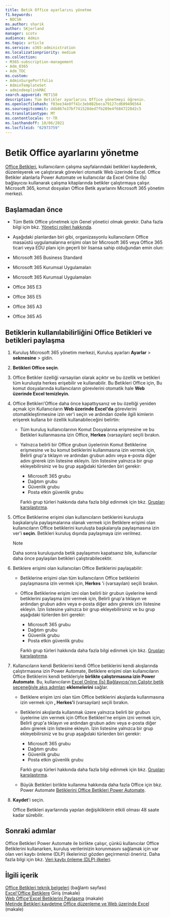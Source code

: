 ```yaml
---
title: Betik Office ayarlarını yönetme
f1.keywords:
- NOCSH
ms.author: sharik
author: SKjerland
manager: scotv
audience: Admin
ms.topic: article
ms.service: o365-administration
ms.localizationpriority: medium
ms.collection:
- M365-subscription-management
- Adm_O365
- Adm_TOC
ms.custom:
- AdminSurgePortfolio
- AdminTemplateSet
- admindeeplinkMAC
search.appverid: MET150
description: Tüm Betikler ayarlarını Office yönetmeyi öğrenin.
ms.openlocfilehash: f03ee34e0ff41c3eb082beca79127cd609496564
ms.sourcegitcommit: d4b867e37bf741528ded7fb289e4f6847228d2c5
ms.translationtype: MT
ms.contentlocale: tr-TR
ms.lasthandoff: 10/06/2021
ms.locfileid: "62973759"
---
```

# <a name="manage-office-scripts-settings"></a>Betik Office ayarlarını yönetme

[Office Betikleri](/office/dev/scripts), kullanıcıların çalışma sayfalarındaki betikleri kaydederek, düzenleyerek ve çalıştırarak görevleri otomatik Web üzerinde Excel. Office Betikler alanlarla Power Automate ve kullanıcılar da Excel Online (İş) bağlayıcısı kullanarak çalışma kitaplarında betikler çalıştırmaya çalışır. Microsoft 365, komut dosyaları Office Betik ayarlarını Microsoft 365 yönetim merkezi.

## <a name="before-you-begin"></a>Başlamadan önce

- Tüm Betik Office yönetmek için Genel yönetici olmak gerekir. Daha fazla bilgi için bkz. [Yönetici rolleri hakkında](../add-users/about-admin-roles.md).

- Aşağıdaki planlardan biri gibi, organizasyonlu kullanıcıların Office masaüstü uygulamalarına erişimi olan bir Microsoft 365 veya Office 365 ticari veya EDU planı için geçerli bir lisansa sahip olduğundan emin olun:

- Microsoft 365 Business Standard
- Microsoft 365 Kurumsal Uygulamaları
- Microsoft 365 Kurumsal Uygulamaları
- Office 365 E3
- Office 365 E5
- Office 365 A3
- Office 365 A5

## <a name="manage-availability-of-office-scripts-and-sharing-of-scripts"></a>Betiklerin kullanılabilirliğini Office Betikleri ve betikleri paylaşma

1. Kuruluş Microsoft 365 yönetim merkezi, Kuruluş ayarları **Ayarlar** \> **sekmesine** \> gidin.**[](https://go.microsoft.com/fwlink/p/?linkid=2053743)**

2. **Betikleri Office seçin**.

3. Office Betikler özelliği varsayılan olarak açıktır ve bu özellik ve betikleri tüm kuruluşta herkes erişebilir ve kullanabilir. Bu Betikleri Office için, Bu komut dosyalarında kullanıcıların görevlerini otomatik hale **Web üzerinde Excel temizleyin.**

4. Office Betikleri'Office daha önce kapattıysanız ve bu özelliği yeniden açmak için Kullanıcıların **Web üzerinde Excel'da** görevlerini otomatikleştirmesine izin ver'i seçin ve ardından özelle ilgili kimlerin erişerek kullana bir özellik kullanabileceğini belirtin:

    - Tüm kuruluş kullanıcılarının Komut Dosyalarına erişmesine ve bu Betikleri kullanmasına izin Office, **Herkes** (varsayılan) seçili bırakın.

    - Yalnızca belirli bir Office grubun üyelerinin Komut Betiklerine erişmesine ve bu komut betiklerini kullanmasına izin vermek için, Belirli grup'a tıklayın ve ardından grubun adını veya e-posta diğer adını girerek izin listesine ekleyin. İzin listesine yalnızca bir grup ekleyebilirsiniz ve bu grup aşağıdaki türlerden biri gerekir:
        - Microsoft 365 grubu
        - Dağıtım grubu
        - Güvenlik grubu
        - Posta etkin güvenlik grubu

        Farklı grup türleri hakkında daha fazla bilgi edinmek için bkz. [Grupları karşılaştırma](../create-groups/compare-groups.md).

5. Office Betiklerine erişimi olan kullanıcıların betiklerini kuruluşta başkalarıyla paylaşmalarına olanak vermek için Betiklere erişimi olan kullanıcıların Office betiklerini kuruluşta başkalarıyla paylaşmasına izin ver'i **seçin**. Betikleri kuruluş dışında paylaşmaya izin verilmez.

    > [!NOTE]
    > Daha sonra kuruluşunda betik paylaşımını kapatsanız bile, kullanıcılar daha önce paylaşılan betikleri çalıştırabilecektir.

6. Betiklere erişimi olan kullanıcıları Office Betiklerini paylaşabilir:

    - Betiklerine erişimi olan tüm kullanıcıların Office betiklerini paylaşmasına izin vermek için, **Herkes** 'i (varsayılan) seçili bırakın.

    - Office Betiklerine erişim izni olan belirli bir grubun üyelerine kendi betiklerini paylaşma izni vermek için, Belirli grup'a tıklayın ve ardından grubun adını veya e-posta diğer adını girerek izin listesine ekleyin. İzin listesine yalnızca bir grup ekleyebilirsiniz ve bu grup aşağıdaki türlerden biri gerekir:
        - Microsoft 365 grubu
        - Dağıtım grubu
        - Güvenlik grubu
        - Posta etkin güvenlik grubu

        Farklı grup türleri hakkında daha fazla bilgi edinmek için bkz. [Grupları karşılaştırma](../create-groups/compare-groups.md).

7. Kullanıcıların kendi Betiklerini kendi Office betiklerini kendi akışlarında çalıştırmasına izin Power Automate, Betiklere erişimi olan kullanıcıların Office Betiklerini kendi betikleriyle **birlikte çalıştırmasına izin Power Automate**. Bu, kullanıcıların [Excel Online (İş) Bağlayıcısı'nın Çalıştır betik seçeneğiyle akış adımları](/connectors/excelonlinebusiness) **eklemelerini** sağlar.

    - Betiklere erişim izni olan tüm Office betiklerini akışlarda kullanmasına izin vermek için **, Herkes'i** (varsayılan) seçili bırakın.

    - Betiklerini akışlarda kullanmak üzere yalnızca belirli bir grubun üyelerine izin vermek için Office Betikleri'ne erişim izni vermek için, Belirli grup'a tıklayın ve ardından grubun adını veya e-posta diğer adını girerek izin listesine ekleyin. İzin listesine yalnızca bir grup ekleyebilirsiniz ve bu grup aşağıdaki türlerden biri gerekir:
        - Microsoft 365 grubu
        - Dağıtım grubu
        - Güvenlik grubu
        - Posta etkin güvenlik grubu

        Farklı grup türleri hakkında daha fazla bilgi edinmek için bkz. [Grupları karşılaştırma](../create-groups/compare-groups.md).

    - Büyük Betikleri birlikte kullanma hakkında daha fazla Office için bkz. Power Automate [Betiklerini Office Betikleri Power Automate](/office/dev/scripts/develop/power-automate-integration).

8. **Kaydet**'i seçin.

    Office Betikleri ayarlarında yapılan değişikliklerin etkili olması 48 saate kadar sürebilir.

## <a name="next-steps"></a>Sonraki adımlar

Office Betikleri Power Automate ile birlikte çalışır, çünkü kullanıcılar Office Betiklerini kullanarken, kuruluş verilerinizin korunmasını sağlamak için var olan veri kaybı önleme (DLP) ilkelerinizi gözden geçirmenizi öneririz. Daha fazla bilgi için bkz. [Veri kaybı önleme (DLP) ilkeleri](/power-automate/prevent-data-loss).

## <a name="related-content"></a>İlgili içerik

[Office Betikleri teknik belgeleri](/office/dev/scripts/) (bağlantı sayfası)\
[Excel'Office Betiklere](https://support.microsoft.com/office/9fbe283d-adb8-4f13-a75b-a81c6baf163a) Giriş (makale)\
[Web Office'Excel Betiklerini Paylaşma](https://support.microsoft.com/office/226eddbc-3a44-4540-acfe-fccda3d1122b) (makale)\
[Metinde Betikleri kaydetme Office düzenleme ve Web üzerinde Excel](/office/dev/scripts/tutorials/excel-tutorial) (makale)
